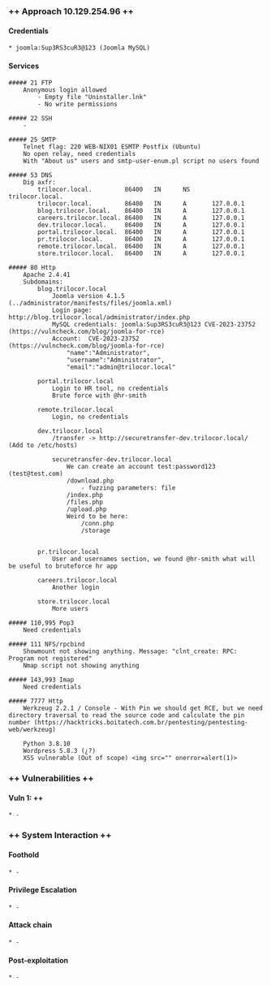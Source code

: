 ### ++ Approach 10.129.254.96 ++
#### Credentials
	* joomla:Sup3RS3cuR3@123 (Joomla MySQL)

#### Services
	##### 21 FTP
		Anonymous login allowed
            - Empty file "Uninstaller.lnk"
            - No write permissions

	##### 22 SSH
		-

	##### 25 SMTP
		Telnet flag: 220 WEB-NIX01 ESMTP Postfix (Ubuntu)
        No open relay, need credentials
        With "About us" users and smtp-user-enum.pl script no users found

	##### 53 DNS
		Dig axfr:
            trilocor.local.         86400   IN      NS      trilocor.local.
            trilocor.local.         86400   IN      A       127.0.0.1
            blog.trilocor.local.    86400   IN      A       127.0.0.1
            careers.trilocor.local. 86400   IN      A       127.0.0.1
            dev.trilocor.local.     86400   IN      A       127.0.0.1
            portal.trilocor.local.  86400   IN      A       127.0.0.1
            pr.trilocor.local.      86400   IN      A       127.0.0.1
            remote.trilocor.local.  86400   IN      A       127.0.0.1
            store.trilocor.local.   86400   IN      A       127.0.0.1

	##### 80 Http
		Apache 2.4.41
		Subdomains:
			blog.trilocor.local
				Joomla version 4.1.5 (../administrator/manifests/files/joomla.xml)
				Login page: http://blog.trilocor.local/administrator/index.php
				MySQL credentials: joomla:Sup3RS3cuR3@123 CVE-2023-23752 (https://vulncheck.com/blog/joomla-for-rce)
				Account:  CVE-2023-23752 (https://vulncheck.com/blog/joomla-for-rce)
					"name":"Administrator",
					"username":"Administrator",
					"email":"admin@trilocor.local"

			portal.trilocor.local
				Login to HR tool, no credentials
				Brute force with @hr-smith

			remote.trilocor.local
				Login, no credentials

			dev.trilocor.local
				/transfer -> http://securetransfer-dev.trilocor.local/ (Add to /etc/hosts)

				securetransfer-dev.trilocor.local
					We can create an account test:password123 (test@test.com)
					/download.php
						- fuzzing parameters: file
					/index.php
					/files.php
					/upload.php
					Weird to be here:
						/conn.php
						/storage


			pr.trilocor.local
				User and usernames section, we found @hr-smith what will be useful to bruteforce hr app

			careers.trilocor.local
				Another login

			store.trilocor.local
				More users

	##### 110,995 Pop3
		Need credentials

	##### 111 NFS/rpcbind
		Showmount not showing anything. Message: "clnt_create: RPC: Program not registered"
        Nmap script not showing anything

	##### 143,993 Imap
		Need credentials

	##### 7777 Http
		Werkzeug 2.2.1 / Console - With Pin we should get RCE, but we need directory traversal to read the source code and calculate the pin number (https://hacktricks.boitatech.com.br/pentesting/pentesting-web/werkzeug)

        Python 3.8.10
        Wordpress 5.8.3 (¿?)
		XSS vulnerable (Out of scope) <img src="" onerror=alert(1)>

### ++ Vulnerabilities ++

#### Vuln 1: ++
	* -

### ++ System Interaction ++
#### Foothold  
	* -

#### Privilege Escalation 
	* -

#### Attack chain
	* -
	
#### Post-exploitation 
	* -